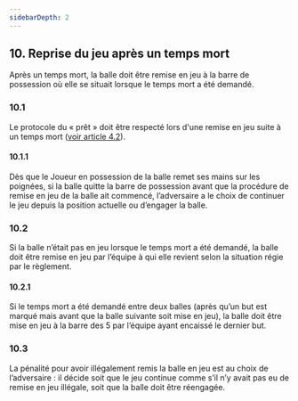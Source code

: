 ```yaml
---
sidebarDepth: 2
---
```


## 10. Reprise du jeu après un temps mort
Après un temps mort, la balle doit être remise en jeu à la barre de possession où elle se situait lorsque le temps mort a été demandé.

### 10.1
Le protocole du « prêt » doit être respecté lors d'une remise en jeu suite à un temps mort ([voir article 4.2](/rules/engagement.md)).

#### 10.1.1
Dès que le Joueur en possession de la balle remet ses mains sur les poignées, si la balle quitte la barre de 
 possession avant que la procédure de remise en jeu de la balle ait commencé, l’adversaire a le choix de continuer le jeu 
 depuis la position actuelle ou d’engager la balle.

### 10.2
Si la balle n’était pas en jeu lorsque le temps mort a été demandé, la balle doit être remise en jeu par l’équipe à qui elle revient selon la situation régie par le règlement.

#### 10.2.1
Si le temps mort a été demandé entre deux balles (après qu’un but est marqué mais avant que la balle suivante soit mise en jeu), la balle doit être mise en jeu à la barre des 5 par l’équipe ayant encaissé le dernier but.

### 10.3
La pénalité pour avoir illégalement remis la balle en jeu est au choix de l’adversaire : il décide soit que le jeu continue comme s’il n’y avait pas eu de remise en jeu illégale, soit que la balle doit être réengagée.